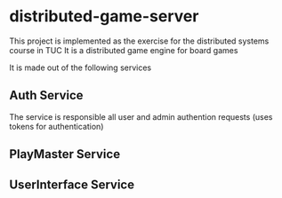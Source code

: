 # distributed-game-server
This project is implemented as the exercise for the distributed systems course in TUC
It is a distributed game engine for board games

It is made out of the following services

## Auth Service
The service is responsible all user and admin authention requests (uses tokens for authentication)

## PlayMaster Service

## UserInterface Service
